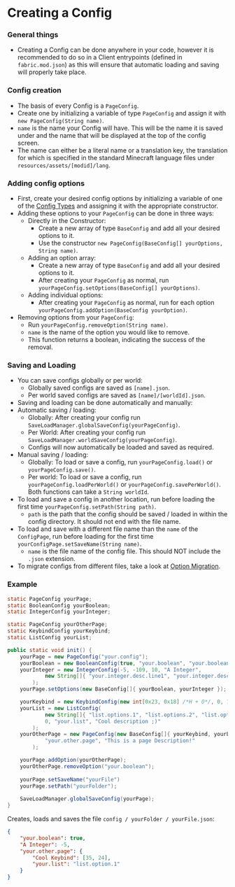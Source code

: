 ﻿# Creating a Config
### General things
 - Creating a Config can be done anywhere in your code, however it is recommended to do so in a Client entrypoints (defined in `fabric.mod.json`) as this will ensure that automatic loading and saving will properly take place.

### Config creation
 - The basis of every Config is a `PageConfig`. 
 - Create one by initializing a variable of type `PageConfig` and assign it with `new PageConfig(String name)`.
 - `name` is the name your Config will have. This will be the name it is saved under and the name that will be displayed at the top of the config screen. 
 - The name can either be a literal name or a translation key, the translation for which is specified in the standard Minecraft language files under `resources/assets/[modid]/lang`. 

### Adding config options
 - First, create your desired config options by  initializing a variable of one of the [Config Types](https://github.com/Tre5et/vanillaconfig/blob/1.18/docs/TYPES.md) and assigning it with the appropriate constructor.
 - Adding these options to your `PageConfig` can be done in three ways:
	 - Directly in the Constructor: 
		 - Create a new array of type `BaseConfig` and add all your desired options to it.
		 - Use the constructor `new PageConfig(BaseConfig[] yourOptions, String name)`.
	 - Adding an option array:
		 - Create a new array of type `BaseConfig` and add all your desired options to it.
		 - After creating your `PageConfig` as normal, run `yourPageConfig.setOptions(BaseConfig[] yourOptions)`.
	 - Adding individual options:
		 - After creating your `PageConfig` as normal, run for each option `yourPageConfig.addOption(BaseConfig yourOption)`.
 - Removing options from your `PageConfig`:
	 - Run `yourPageConfig.removeOption(String name)`.
	 - `name` is the name of the option you would like to remove.
	 - This function returns a boolean, indicating the success of the removal.

### Saving and Loading
 - You can save configs globally or per world:
     - Globally saved configs are saved as `[name].json`.
     - Per world saved configs are saved as `[name]/[worldId].json`.
 - Saving and loading can be done automatically and manually:
 - Automatic saving / loading:
     - Globally: After creating your config run `SaveLoadManager.globalSaveConfig(yourPageConfig)`.
     - Per World: After creating your config run `SaveLoadManager.worldSaveConfig(yourPageConfig)`.
     - Configs will now automatically be loaded and saved as required.
 - Manual saving / loading:
     - Globally: To load or save a config, run `yourPageConfig.load()` or `yourPageConfig.save()`.
     - Per world: To load or save a config, run `yourPageConfig.loadPerWorld()` or `yourPageConfig.savePerWorld()`. Both functions can take a `String worldId`.
 - To load and save a config in another location, run before loading the first time `yourPageConfig.setPath(String path)`.
     - `path` is the path that the config should be saved / loaded in within the config directory. It should not end with the file name.
 - To load and save with a different file name than the `name` of the `ConfigPage`, run before loading for the first time `yourConfigPage.setSaveName(String name)`.
     - `name` is the file name of the config file. This should NOT include the `.json` extension.
 - To migrate configs from different files, take a look at [Option Migration](https://github.com/Tre5et/vanillaconfig/blob/1.18/docs/MIGRATE.md).

### Example
```java
static PageConfig yourPage;
static BooleanConfig yourBoolean;
static IntegerConfig yourInteger;

static PageConfig yourOtherPage;
static KeybindConfig yourKeybind;
static ListConfig yourList;

public static void init() {
	yourPage = new PageConfig("your.config");
	yourBoolean = new BooleanConfig(true, "your.boolean", "your.boolean.description");
	yourInteger = new IntegerConfig(-5, -109, 10, "A Integer", 
			new String[]{ "your.integer.desc.line1", "your.integer.desc.line2"}
		);
	yourPage.setOptions(new BaseConfig[]{ yourBoolean, yourInteger });

	yourKeybind = new KeybindConfig(new int[0x23, 0x18] /*H + O*/, 0, 10, "Cool Keybind");
	yourList = new ListConfig(
			new String[]{ "list.options.1", "list.options.2", "list.options.3"},
			0, "your.list", "Cool description ;)"
		);
	yourOtherPage = new PageConfig(new BaseConfig[]{ yourKeybind, yourList, yourBoolean },
			"your.other.page", "This is a page Description!"
		);

	yourPage.addOption(yourOtherPage);
	yourOtherPage.removeOption("your.boolean");
    
	yourPage.setSaveName("yourFile")
	yourPage.setPath("yourFolder");
    
	SaveLoadManager.globalSaveConfig(yourPage);
}
```
Creates, loads and saves the file `config / yourFolder / yourFile.json`:
```json
{
	"your.boolean": true,
	"A Integer": -5,
	"your.other.page": {
		"Cool Keybind": [35, 24],
		"your.list": "list.option.1"
	}
}
		
```


